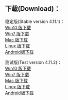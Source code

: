 
## 下载(Download)：
稳定版(Stable version 4.11.1)：   
[Win10 版下载](https://github.com/XX-net/XX-Net/releases/download/4.11.1/XX-Net-win10-4.11.1.7z)   
[Win7 版下载](https://github.com/XX-net/XX-Net/releases/download/4.11.1/XX-Net-win7-4.11.1.7z)   
[Mac 版下载](https://github.com/XX-net/XX-Net/releases/download/4.11.1/XX-Net-mac-4.11.1.7z)  
[Linux 版下载](https://github.com/XX-net/XX-Net/archive/4.11.1.zip)  
[Android版下载](https://github.com/XX-net/XX-Net/releases/download/4.11.1/XX-Net-4.11.1.apk)  




测试版(Test version 4.11.2)：  
[Win10 版下载](https://github.com/XX-net/XX-Net/releases/download/4.11.2/XX-Net-win10-4.11.2.7z)   
[Win7 版下载](https://github.com/XX-net/XX-Net/releases/download/4.11.2/XX-Net-win7-4.11.2.7z)   
[Mac 版下载](https://github.com/XX-net/XX-Net/releases/download/4.11.2/XX-Net-mac-4.11.2.7z)  
[Linux 版下载](https://github.com/XX-net/XX-Net/archive/4.11.2.zip)  
[Android版下载](https://github.com/XX-net/XX-Net/releases/download/4.11.2/XX-Net-4.11.2.apk)  
